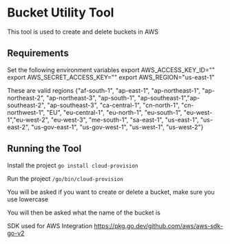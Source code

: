 # Bucket Utility Tool

This tool is used to create and delete buckets in AWS

## Requirements

Set the following environment variables
export AWS_ACCESS_KEY_ID=""
export AWS_SECRET_ACCESS_KEY=""
export AWS_REGION="us-east-1"

These are valid regions
{"af-south-1", "ap-east-1", "ap-northeast-1", "ap-northeast-2", "ap-northeast-3", "ap-south-1", "ap-southeast-1","ap-southeast-2", "ap-southeast-3", "ca-central-1", "cn-north-1", "cn-northwest-1", "EU", "eu-central-1", "eu-north-1", "eu-south-1", "eu-west-1","eu-west-2", "eu-west-3", "me-south-1", "sa-east-1", "us-east-1", "us-east-2", "us-gov-east-1", "us-gov-west-1", "us-west-1", "us-west-2"}

## Running the Tool
Install the project
`go install cloud-provision`

Run the project
`/go/bin/cloud-provision`

You will be asked if you want to create or delete a bucket, make sure you use lowercase

You will then be asked what the name of the bucket is

SDK used for AWS Integration
https://pkg.go.dev/github.com/aws/aws-sdk-go-v2